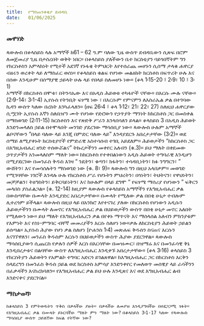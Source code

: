 ```yaml
---
title:  የማስጠንቀቂያ ደብዳቤ
date:   01/06/2025
---
```


### መዋሃድ

ጳውሎስ በቆላስይስ ላሉ አማኞች ከ61 – 62 ዓ.ም ባለው ጊዜ ውስጥ ደብዳቤውን ሲጽፍ በሮም ለመጀመሪያ ጊዜ በታሰረበት ወቅት ነበር። በቆላስይስ ያለችውን ቤተ ክርስቲያን ባይጎበኛትም ግን የክርስቶስን አምላክነት የሚተች አደገኛ የኑፋቄ ትምህርት እየተሰራጨ መሆኑን ሲሰማ ታላቁ ሐዋርያ ብዕሩን ወረቀት ላይ ለማስፈር ወሰነ።  የቆላስይስ ቁልፍ የሆነው መልዕክት ክርስቶስ በፍጥረት ሁሉ እና በሰው እንዲሁም በሰማያዊ ኃይላት ሁሉ ላይ የበላይ ስለመሆኑ ነው። (ቆላ 1፡15-20 ፤ 2፡9፣ 10 ፤ 3፡1)  
 አማኞች በክርስቶስ በሞቱ፣ በትንሳኤው እና በአዲስ ሕይወቱ ተካፋዮች ናቸው። በእርሱ ሙሉ ናቸው። (2፡9-14፣ 3፡1-4) ኢየሱስ የትንቢት ፍፃሜ ነው ፣ በእርሱም የምናምን ለእስራኤል ቃል በተገባው ኪዳን ውስጥ ካለው በረከት እንካፈላለን። (ዘፍ 26፡4 ፤ ቆላ 1፡12፣ 21፣ 22፣ 27) ስለዚህ ሐዋርያው ሲሟገት ኢየሱስ እኛን ስለቤዠን ሙት የሆነው የድሮውን የኃጥያት ማንነት ከክርስቶስ ጋር በመስቀል በማስወገድ (2፡11-15) ክርስቶስን እና የጽድቅ ሥራን እንላበሳለን ይላል። ቆላስይስ 3 በአዲስ ሕይወት እንድንመላለስ ኃይል በተሞላበት መንገድ ያደረገው ማሳሰቢያ ነው። 
ጳውሎስ ሁሉም አማኞች ልቦናቸውን “በላይ ባለው ላይ እንጂ በምድር ባለው ላይ” እንዳያደርጉ አበረታታቸው (3፡2)። ወደ ሰማይ ለሚያቀኑት ክርስቲያኖች የምድራዊ አስተሳሰብ ተገቢ አይደለም። ሕይወታችን “ከክርስቶስ ጋር በእግዚአብሔር ዘንድ ተሰውሯልና” ትኩረታችንን መቀየር አለብን (ቁ.3)። ይህ ማለት በቀደመው ኃጥያታችን አንመላለስም ማለት ነው። ከክርስቶስ የተቀበልነውን አዲስ ሕይወት ተግባራዊ እንዲሆን በሚያደርገው በመንፈስ ቅዱስ እገዛ “ ንዴትን፣ ቁጣን፣ ክፋትን፣ ተሳዳቢነትን፣ ክፉ ንግግርን፣ ” ውሸትን፣ እና የመሳሰሉትን ማስወገድ ነው (ቁ. 8፣ 9)። ጳውሎስ ግን በዚህ አላበቃም። መወገድ የሚገባቸው ነገሮች እንዳሉ ሁሉ የክርስቶስ ሥራ የሆኑትን ምህረትን፣ በጎነትን፣ ትህትናን፣ የዋህነትን፣ መቻቻልን፣ ትዕግስትን፣ ይቅርባይነትን፣ እና ከሁሉም በላይ ደግሞ “ የፍፃሜ ማሰሪያ የሆነውን ” ፍቅርን መላበስ ያስፈልጋል። (ቁ. 12-14)
ከዚያም ጳውሎስ የቆላስይስ አማኞችን የእግዚአብሔር ቃል በውስጣቸው በሙላት እንዲያድር አበረታታቸው። በሙላት የሚለው ቃል በበቂ ሁኔታ ተብሎም ሊተረጎም ይችላል። ጳውሎስ በዚህ ላይ በአንክሮ እየተናገረ ያለው በክርስቶስ የሆነውን አዲሱን ሕይወታችንን በሙላት ለመኖር የእግዚአብሔር ቃል በህይወታችን ውስጥ በበቂ ሁኔታ መኖር አለበት የሚለውን ነው። ይህ ማለት የእግዚአብሔርን ቃል በየቀኑ ማጥናት እና ማሰላሰል አለብን ምክንያቱም የእምነት እና የስነ-ምግባር ብቸኛ መመሪያችን እርሱ ስለሆነ ነው።ቃሉ ለክርስቲያን ሕይወት ኃይልን ይሰጣል። ኢየሱስ ሕያው የሆነ ቃል ስለሆነ (ዮሐንስ 1፡4) መጽሐፍ ቅዱስን ስናጠና እርሱን እናገኘዋለን፣ መንፈስ ቅዱስም እርሱን በህይወታችን ውስጥ ሕያው ያደርገዋል። ጳውሎስ ማሳሰቢያውን ሲጨርስ የቃሉን ሰዎች እርስ በእርሳቸው በመዝሙር፣ በዝማሬ እና በመንፈሳዊ ቅኔ እንዲበረታቱና በልባቸው ውስጥ ለእግዚአብሔር እንዲቀኙ አበረታታቸው። (ቆላ 3፡16)
ቆላስይስ 3 የክርስትያን ሕይወትን የአምልኮ ተግባር አድርጎ ይገልጸዋል። ከእግዚአብሔር ጋር በክርስቶስ እርቅን ስላደረግን በመንፈስ ቅዱስ ኃይል ወደ ክርስቶስ አምሳያ እንድንቀየር የመለወጥ መሰዊያ ላይ ራሳችንን በፈቃዳችን እናስረክባለን። የእግዚአብሔር ቃል ይህ ሁሉ እንዲጸና እና ወደ እግዚአብሔር ልብ እንድናቀና ያደርገናል። 

### ማስታወሻ፡

`ከቆላስይስ 3 የምትወዱትን ጥቅስ በቃላችሁ ያዙት። በቃላችሁ ለመያዝ እንዲያግዛችሁ በተደጋጋሚ ፃፉት።`
`የእግዚአብሔር ቃል በሙላት ይኑርባችሁ ማለት ምን ማለት ነው?`
`በቆላስይስ 3፡1-17 ካለው የጳውሎስ ማሳሰቢያ ውስጥ ኃይለኛው ክፍል የትኛው ነው?`  
